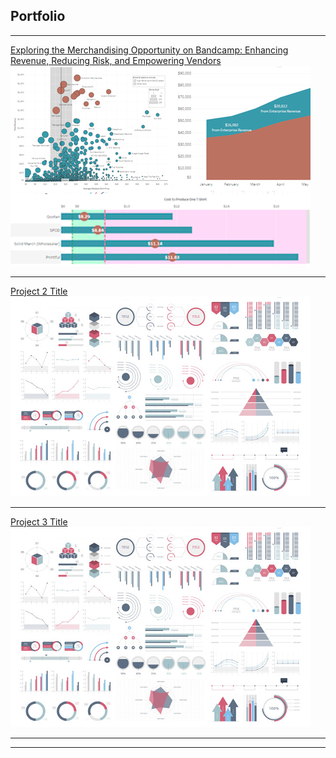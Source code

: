 ## Portfolio

---

<!-- ### Category Name 1  -->

[Exploring the Merchandising Opportunity on Bandcamp: Enhancing Revenue, Reducing Risk, and Empowering Vendors](https://nbcarroll.github.io/RevenueComparison/index.html)
<img src="images/github_project_thumbnail_bandcamp.jpg?raw=true"/>

---
[Project 2 Title](/pdf/sample_presentation.pdf)
<img src="images/dummy_thumbnail.jpg?raw=true"/>

---
[Project 3 Title](http://example.com/)
<img src="images/dummy_thumbnail.jpg?raw=true"/>

---

---
<!-- <p style="font-size:11px">Page template forked from <a href="https://github.com/evanca/quick-portfolio">evanca</a></p>
<!-- Remove above link if you don't want to attibute -->

<!-- If I want to later have different project sections just use varying # for Markdown -->
